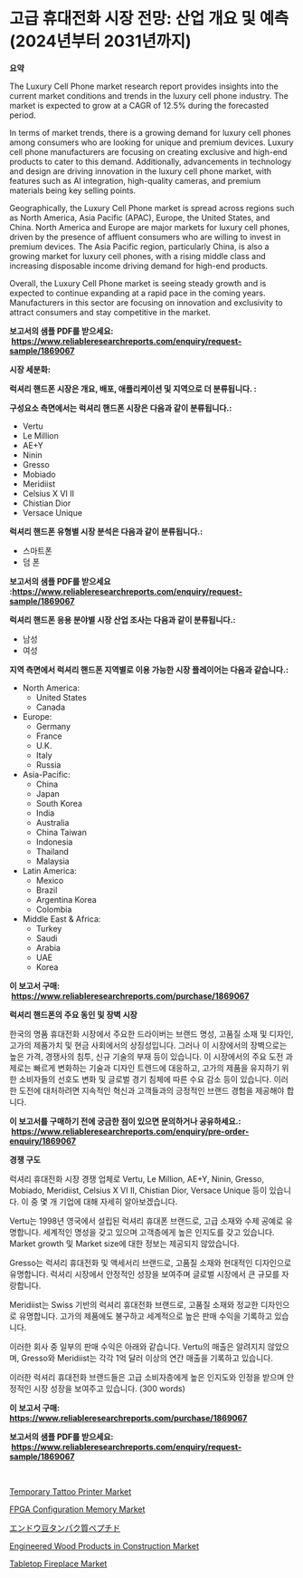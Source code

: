 <p><h1>고급 휴대전화 시장 전망: 산업 개요 및 예측 (2024년부터 2031년까지)</h1></p><p><strong>요약</strong></p>
<p><p>The Luxury Cell Phone market research report provides insights into the current market conditions and trends in the luxury cell phone industry. The market is expected to grow at a CAGR of 12.5% during the forecasted period.</p><p>In terms of market trends, there is a growing demand for luxury cell phones among consumers who are looking for unique and premium devices. Luxury cell phone manufacturers are focusing on creating exclusive and high-end products to cater to this demand. Additionally, advancements in technology and design are driving innovation in the luxury cell phone market, with features such as AI integration, high-quality cameras, and premium materials being key selling points.</p><p>Geographically, the Luxury Cell Phone market is spread across regions such as North America, Asia Pacific (APAC), Europe, the United States, and China. North America and Europe are major markets for luxury cell phones, driven by the presence of affluent consumers who are willing to invest in premium devices. The Asia Pacific region, particularly China, is also a growing market for luxury cell phones, with a rising middle class and increasing disposable income driving demand for high-end products.</p><p>Overall, the Luxury Cell Phone market is seeing steady growth and is expected to continue expanding at a rapid pace in the coming years. Manufacturers in this sector are focusing on innovation and exclusivity to attract consumers and stay competitive in the market.</p></p>
<p><strong>보고서의 샘플 PDF를 받으세요: &nbsp;<a href="https://www.reliableresearchreports.com/enquiry/request-sample/1869067">https://www.reliableresearchreports.com/enquiry/request-sample/1869067</a></strong></p>
<p><strong>시장 세분화:</strong></p>
<p><strong> 럭셔리 핸드폰 시장은 개요, 배포, 애플리케이션 및 지역으로 더 분류됩니다. :</strong></p>
<p><strong>구성요소 측면에서는 럭셔리 핸드폰 시장은 다음과 같이 분류됩니다.:</strong></p>
<p><ul><li>Vertu</li><li>Le Million</li><li>AE+Y</li><li>Ninin</li><li>Gresso</li><li>Mobiado</li><li>Meridiist</li><li>Celsius X VI II</li><li>Chistian Dior</li><li>Versace Unique</li></ul></p>
<p><strong> 럭셔리 핸드폰 유형별 시장 분석은 다음과 같이 분류됩니다.:</strong></p>
<p><ul><li>스마트폰</li><li>덤 폰</li></ul></p>
<p><strong>보고서의 샘플 PDF를 받으세요 :<a href="https://www.reliableresearchreports.com/enquiry/request-sample/1869067">https://www.reliableresearchreports.com/enquiry/request-sample/1869067</a></strong></p>
<p><strong> 럭셔리 핸드폰 응용 분야별 시장 산업 조사는 다음과 같이 분류됩니다.:</strong></p>
<p><ul><li>남성</li><li>여성</li></ul></p>
<p><strong>지역 측면에서 럭셔리 핸드폰 지역별로 이용 가능한 시장 플레이어는 다음과 같습니다.:</strong></p>
<p><ul>
    <li>
        North America:
        <ul>
            <li>United States</li>
            <li>Canada</li>
        </ul>
    </li>
    <li>
        Europe:
        <ul>
            <li>Germany</li>
            <li>France</li>
            <li>U.K.</li>
            <li>Italy</li>
            <li>Russia</li>
        </ul>
    </li>
    <li>
        Asia-Pacific:
        <ul>
            <li>China</li>
            <li>Japan</li>
            <li>South Korea</li>
            <li>India</li>
            <li>Australia</li>
            <li>China Taiwan</li>
            <li>Indonesia</li>
            <li>Thailand</li>
            <li>Malaysia</li>
        </ul>
    </li>
    <li>
        Latin America:
        <ul>
            <li>Mexico</li>
            <li>Brazil</li>
            <li>Argentina Korea</li>
            <li>Colombia</li>
        </ul>
    </li>
    <li>
        Middle East & Africa:
        <ul>
            <li>Turkey</li>
            <li>Saudi</li>
            <li>Arabia</li>
            <li>UAE</li>
            <li>Korea</li>
        </ul>
    </li>
    </ul></p>
<p><strong>이 보고서 구매: &nbsp;<a href="https://www.reliableresearchreports.com/purchase/1869067">https://www.reliableresearchreports.com/purchase/1869067</a></strong></p>
<p><strong>럭셔리 핸드폰의 주요 동인 및 장벽 시장</strong></p>
<p><p>한국의 명품 휴대전화 시장에서 주요한 드라이버는 브랜드 명성, 고품질 소재 및 디자인, 고가의 제품가치 및 현금 사회에서의 상징성입니다. 그러나 이 시장에서의 장벽으로는 높은 가격, 경쟁사의 침투, 신규 기술의 부재 등이 있습니다. 이 시장에서의 주요 도전 과제로는 빠르게 변화하는 기술과 디자인 트렌드에 대응하고, 고가의 제품을 유지하기 위한 소비자들의 선호도 변화 및 글로벌 경기 침체에 따른 수요 감소 등이 있습니다. 이러한 도전에 대처하려면 지속적인 혁신과 고객들과의 긍정적인 브랜드 경험을 제공해야 합니다.</p></p>
<p><strong>이 보고서를 구매하기 전에 궁금한 점이 있으면 문의하거나 공유하세요.: &nbsp;<a href="https://www.reliableresearchreports.com/enquiry/pre-order-enquiry/1869067">https://www.reliableresearchreports.com/enquiry/pre-order-enquiry/1869067</a></strong></p>
<p><strong>경쟁 구도</strong></p>
<p><p>럭셔리 휴대전화 시장 경쟁 업체로 Vertu, Le Million, AE+Y, Ninin, Gresso, Mobiado, Meridiist, Celsius X VI II, Chistian Dior, Versace Unique 등이 있습니다. 이 중 몇 개 기업에 대해 자세히 알아보겠습니다.</p><p>Vertu는 1998년 영국에서 설립된 럭셔리 휴대폰 브랜드로, 고급 소재와 수제 공예로 유명합니다. 세계적인 명성을 갖고 있으며 고객층에게 높은 인지도를 갖고 있습니다. Market growth 및 Market size에 대한 정보는 제공되지 않았습니다.</p><p>Gresso는 럭셔리 휴대전화 및 액세서리 브랜드로, 고품질 소재와 현대적인 디자인으로 유명합니다. 럭셔리 시장에서 안정적인 성장을 보여주며 글로벌 시장에서 큰 규모를 자랑합니다.</p><p>Meridiist는 Swiss 기반의 럭셔리 휴대전화 브랜드로, 고품질 소재와 정교한 디자인으로 유명합니다. 고가의 제품에도 불구하고 세계적으로 높은 판매 수익을 기록하고 있습니다.</p><p>이러한 회사 중 일부의 판매 수익은 아래와 같습니다. Vertu의 매출은 알려지지 않았으며, Gresso와 Meridiist는 각각 1억 달러 이상의 연간 매출을 기록하고 있습니다.</p><p>이러한 럭셔리 휴대전화 브랜드들은 고급 소비자층에게 높은 인지도와 인정을 받으며 안정적인 시장 성장을 보여주고 있습니다. (300 words)</p></p>
<p><strong>이 보고서 구매: &nbsp; <a href="https://www.reliableresearchreports.com/purchase/1869067">https://www.reliableresearchreports.com/purchase/1869067</a></strong></p>
<p><strong>보고서의 샘플 PDF를 받으세요: &nbsp;<a href="https://www.reliableresearchreports.com/enquiry/request-sample/1869067">https://www.reliableresearchreports.com/enquiry/request-sample/1869067</a></strong><strong></strong></p>
<p>&nbsp;</p>
<p><p><a href="https://github.com/castoriffic/Market-Research-Report-List-3/blob/main/temporary-tattoo-printer-market.md">Temporary Tattoo Printer Market</a></p><p><a href="https://view.publitas.com/reportprime-1/fpga-configuration-memory-market-centers-on-aspects-such-as-market-growth-market-share-market-opportunity-and-projected-forecasts-spanning-from-2024-to-2031/">FPGA Configuration Memory Market</a></p><p><a href="https://github.com/jkjreqjscoxx7/Market-Research-Report-List-1/blob/main/80167153575.md">エンドウ豆タンパク質ペプチド</a></p><p><a href="https://issuu.com/reportprime-2/docs/engineered-wood-products-in-construction-market-si">Engineered Wood Products in Construction Market</a></p><p><a href="https://github.com/yoshih12/Market-Research-Report-List-2/blob/main/tabletop-fireplace-market.md">Tabletop Fireplace Market</a></p></p>